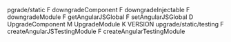 pgrade/static
F
downgradeComponent
F
downgradeInjectable
F
downgradeModule
F
getAngularJSGlobal
F
setAngularJSGlobal
D
UpgradeComponent
M
UpgradeModule
K
VERSION
upgrade/static/testing
F
createAngularJSTestingModule
F
createAngularTestingModule
